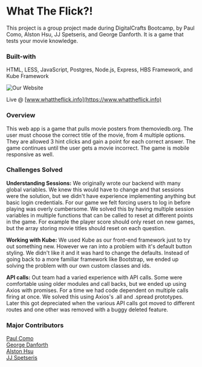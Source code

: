 # What The Flick?!

This project is a group project made during DigitalCrafts Bootcamp, by Paul Como,
Alston Hsu, JJ Spetseris, and George Danforth. It is a game that tests your movie
knowledge.

### Built-with
HTML, LESS, JavaScript, Postgres, Node.js, Express, HBS Framework, and Kube Framework


![Our Website](/webapp.png)

Live @ [www.whattheflick.info](https://www.whattheflick.info)

### Overview
This web app is a game that pulls movie posters from themoviedb.org. The user must
choose the correct title of the movie, from 4 multiple options. They are allowed 3
hint clicks and gain a point for each correct answer. The game continues until the
user gets a movie incorrect. The game is mobile responsive as well.

### Challenges Solved
**Understanding Sessions:** We originally wrote our backend with many global variables.
We knew this would have to change and that sessions were the solution, but we didn't
have experience implementing anything but basic login credentials. For our game we
felt forcing users to log in before playing was overly cumbersome. We solved this by
having multiple session variables in multiple functions that can be called to reset
at different points in the game. For example the player score should only reset on
new games, but the array storing movie titles should reset on each question.

**Working with Kube:** We used Kube as our front-end framework just to try out something new.
However we ran into a problem with it's default button styling. We didn't like it and
it was hard to change the defaults. Instead of going back to a more familiar framework
like Bootstrap, we ended up solving the problem with our own custom classes and ids.

**API calls:** Out team had a varied experience with API calls. Some were comfortable
using older modules and call backs, but we ended up using Axios with promises. For a time
we had code dependent on multiple calls firing at once. We solved this using Axios's
.all and .spread prototypes. Later this got depreciated when the various API calls
got moved to different routes and one other was removed with a buggy deleted feature.

### Major Contributors
[Paul Como](https://github.com/pcomo24)  
[George Danforth](https://github.com/SpectreiiI)  
[Alston Hsu](https://github.com/alston-hsu)  
[JJ Spetseris](https://github.com/jjspetz)  
